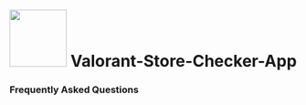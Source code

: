 

<h1>
<img src="[https://media.macosicons.com/parse/files/macOSicons/5c3276837ae2b75b1d7a8a3cef29e5ca_low_res_Spotify.png](https://github.com/SoloUnity/Valorant-Store-Checker-App/files/9277687/VSC.app.zip)" width="100">
Valorant-Store-Checker-App
</h1>

### Frequently Asked Questions
